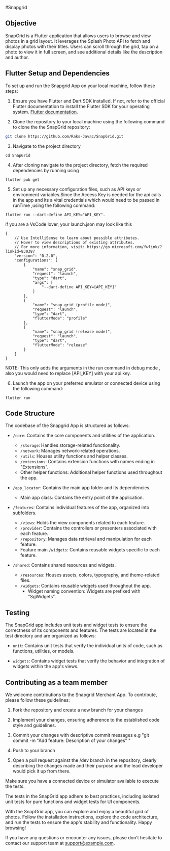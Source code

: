 #Snapgrid

## Objective
SnapGrid is a Flutter application that allows users to browse and view photos in a grid layout. It leverages the Splash Photo API to fetch and display photos with their titles. Users can scroll through the grid, tap on a photo to view it in full screen, and see additional details like the description and author.




## Flutter Setup and Dependencies

To set up and run the Snapgrid App on your local machine, follow these steps:

1. Ensure you have Flutter and Dart SDK installed. If not, refer to the official Flutter documentation to install the Flutter SDK for your operating system. [Flutter documentation](https://flutter.dev/docs/get-started/install).

2. Clone the repository to your local machine using the following command to clone the the SnapGrid repository:

```bash
git clone https://github.com/Raks-Javac/SnapGrid.git
```

3. Navigate to the project directory 

```
cd SnapGrid
```

4.  After cloning navigate to the project directory, fetch the required dependencies by running using 

```
flutter pub get 
```

5. Set up any necessary configuration files, such as API keys or environment variables.Since the Access Key is needed for the api calls in the app and its a vital credentials which would need to be passed in runTime ,using the following command:

```
flutter run --dart-define API_KEY="API_KEY".
```

if you are a VsCode lover, your launch.json may look like this

```
{
    // Use IntelliSense to learn about possible attributes.
    // Hover to view descriptions of existing attributes.
    // For more information, visit: https://go.microsoft.com/fwlink/?linkid=830387
    "version": "0.2.0",
    "configurations": [
        {
            "name": "snap_grid",
            "request": "launch",
            "type": "dart",
            "args": [
                "--dart-define API_KEY=[API_KEY]"
            ]
        },
        {
            "name": "snap_grid (profile mode)",
            "request": "launch",
            "type": "dart",
            "flutterMode": "profile"
        },
        {
            "name": "snap_grid (release mode)",
            "request": "launch",
            "type": "dart",
            "flutterMode": "release"
        }
    ]
}
```

NOTE: This only adds the arguments in the run command in debug mode , also you would need to replace [API_KEY] with your api key.


6. Launch the app on your preferred emulator or connected device using the following command:


```
flutter run 
```




## Code Structure

The codebase of the Snapgrid App is structured as follows:

- `/core`: Contains the core components and utilities of the application.
  - `/storage`: Handles storage-related functionality.
  - `/network`: Manages network-related operations.
  - `/utils`: Houses utility functions and helper classes.
  - `/extensions`: Contains extension functions with names ending in "Extensions".
  - Other helper functions: Additional helper functions used throughout the app.

- `/app_locator`: Contains the main app folder and its dependencies.
  - Main app class: Contains the entry point of the application.

- `/features`: Contains individual features of the app, organized into subfolders.
  - `/views`: Holds the view components related to each feature.
  - `/provider`: Contains the controllers or presenters associated with each feature.
  - `/repository`: Manages data retrieval and manipulation for each feature.
  - Feature main `/widgets`: Contains reusable widgets specific to each feature.

- `/shared`: Contains shared resources and widgets.
  - `/resources`: Houses assets, colors, typography, and theme-related files.
  - `/widgets`: Contains reusable widgets used throughout the app.
    - Widget naming convention: Widgets are prefixed with "SgWidgets".


## Testing

The SnapGrid app includes unit tests and widget tests to ensure the correctness of its components and features. The tests are located in the test directory and are organized as follows:

- `unit`: Contains unit tests that verify the individual units of code, such as functions, utilities, or models.

- `widgets`: Contains widget tests that verify the behavior and integration of widgets within the app's views.


## Contributing as a team member

We welcome contributions to the Snapgrid Merchant App. To contribute, please follow these guidelines:

1. Fork the repository and create a new branch for your changes


2. Implement your changes, ensuring adherence to the established code style and guidelines.


3. Commit your changes with descriptive commit messages e.g "git commit -m "Add feature: Description of your changes" "


4. Push to your branch 



5. Open a pull request against the /dev branch in the repository, clearly describing the changes made and their purpose and the lead developer would pick it up from there.




Make sure you have a connected device or simulator available to execute the tests.

The tests in the SnapGrid app adhere to best practices, including isolated unit tests for pure functions and widget tests for UI components.

With the SnapGrid app, you can explore and enjoy a beautiful grid of photos. Follow the installation instructions, explore the code architecture, and run the tests to ensure the app's stability and functionality. Happy browsing!

If you have any questions or encounter any issues, please don't hesitate to contact our support team at support@example.com.